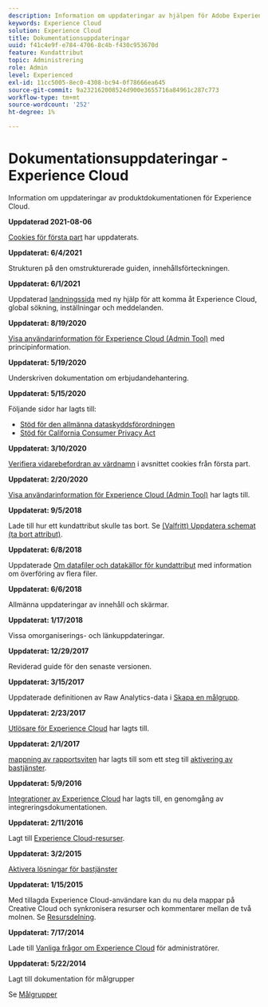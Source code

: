 ```yaml
---
description: Information om uppdateringar av hjälpen för Adobe Experience Cloud.
keywords: Experience Cloud
solution: Experience Cloud
title: Dokumentationsuppdateringar
uuid: f41c4e9f-e784-4706-8c4b-f430c953670d
feature: Kundattribut
topic: Administrering
role: Admin
level: Experienced
exl-id: 11cc5005-8ec0-4308-bc94-0f78666ea645
source-git-commit: 9a232162008524d900e3655716a84961c287c773
workflow-type: tm+mt
source-wordcount: '252'
ht-degree: 1%

---
```


# Dokumentationsuppdateringar - Experience Cloud

Information om uppdateringar av produktdokumentationen för Experience Cloud.

**Uppdaterad 2021-08-06**

[Cookies för första part](cookies-first-party.md) har uppdaterats.

**Uppdaterat: 6/4/2021**

Strukturen på den omstrukturerade guiden, innehållsförteckningen.

**Uppdaterat: 6/1/2021**

Uppdaterad [landningssida](experience-cloud.md) med ny hjälp för att komma åt Experience Cloud, global sökning, inställningar och meddelanden.

**Uppdaterat: 8/19/2020**

[Visa användarinformation för Experience Cloud (Admin Tool)](admin-tool-experience-cloud.md) med principinformation.

**Uppdaterat: 5/19/2020**

Underskriven dokumentation om erbjudandehantering.

**Uppdaterat: 5/15/2020**

Följande sidor har lagts till:

* [Stöd för den allmänna dataskyddsförordningen](gdpr.md)
* [Stöd för California Consumer Privacy Act](ccpa.md)

**Uppdaterat: 3/10/2020**

[Verifiera vidarebefordran av värdnamn](cookies-first-party.md#validate) i avsnittet cookies från första part.

**Uppdaterat: 2/20/2020**

[Visa användarinformation för Experience Cloud (Admin Tool)](admin-tool-experience-cloud.md) har lagts till.

**Uppdaterat: 9/5/2018**

Lade till hur ett kundattribut skulle tas bort. Se [(Valfritt) Uppdatera schemat (ta bort attribut)](t-crs-usecase.md#task_6568898BB7C44A42ABFB86532B89063C).

**Uppdaterat: 6/8/2018**

Uppdaterade [Om datafiler och datakällor för kundattribut](crs-data-file.md#concept_DE908F362DF24172BFEF48E1797DAF19) med information om överföring av flera filer.

**Uppdaterat: 6/6/2018**

Allmänna uppdateringar av innehåll och skärmar.

**Uppdaterat: 1/17/2018**

Vissa omorganiserings- och länkuppdateringar.

**Uppdaterat: 12/29/2017**

Reviderad guide för den senaste versionen.

**Uppdaterat: 3/15/2017**

Uppdaterade definitionen av Raw Analytics-data i [Skapa en målgrupp](t-audience-create.md#task_37F407F58BF9459493BB8E968CDFE737).

**Uppdaterat: 2/23/2017**

[Utlösare för Experience Cloud](triggers.md#concept_887B30241B3E4DB0A2553B2996E2D4FB) har lagts till.

**Uppdaterat: 2/1/2017**

[mappning av rapportsviten](core-services.md#concept_apg_zq2_rw) har lagts till som ett steg till [aktivering av bastjänster](core-services.md#concept_07ED1D5C64234E77976E6D572E78FB9C).

**Uppdaterat: 5/9/2016**

[Integrationer av Experience Cloud](marketing-cloud-integrations.md#concept_9E6D3E37D1E3452E8CCCFA92AF034F90) har lagts till, en genomgång av integreringsdokumentationen.

**Uppdaterat: 2/11/2016**

Lagt till [Experience Cloud-resurser](experience-cloud-assets.md#concept_DDA5224C907D4A4F817D795DA0ED64D0).

**Uppdaterat: 3/2/2015**

[Aktivera lösningar för bastjänster](core-services.md#concept_07ED1D5C64234E77976E6D572E78FB9C)

**Uppdaterat: 1/15/2015**

Med tillagda Experience Cloud-användare kan du nu dela mappar på Creative Cloud och synkronisera resurser och kommentarer mellan de två molnen. Se [Resursdelning](creative-cloud.md#concept_3E5A34C3459047D5965F900788A9BA68).

**Uppdaterat: 7/17/2014**

Lade till [Vanliga frågor om Experience Cloud](faq.md#concept_13219B4E51784577B6FF78AAA203DE91) för administratörer.

**Uppdaterat: 5/22/2014**

Lagt till dokumentation för målgrupper

Se [Målgrupper](audience-library.md#topic_679810123CAA4E0CA4FA3417FB0100C7)
